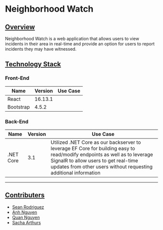 # Neighborhood Watch

## [Overview](#overview)
Neighborhood Watch is a web application that allows users to view incidents in their area in real-time and provide an option for users to report incidents they may have witnessed.

## [Technology Stack](#technology)
### Front-End

| Name | Version | Use Case | 
|------|---------| -------- |
| React | 16.13.1 | |
| Bootstrap | 4.5.2 | |


### Back-End
| Name | Version | Use Case | 
|------|---------| -------- |
| .NET Core | 3.1 | Utilized .NET Core as our backserver to leverage EF Core for building easy to read/modify endpoints as well as to leverage SignalR to allow users to get real-time updates from other users without requesting additional information |

***
## [Contributers](#contributers)
- [Sean Rodriguez](https://linkedin.com/in/sero-dev)
- [Anh Nguyen](https://www.linkedin.com/in/anh-nguyen-72214b149/) 
- [Quan Nguyen]()
- [Sacha Arthurs](https://www.linkedin.com/in/sacha-arthurs)
